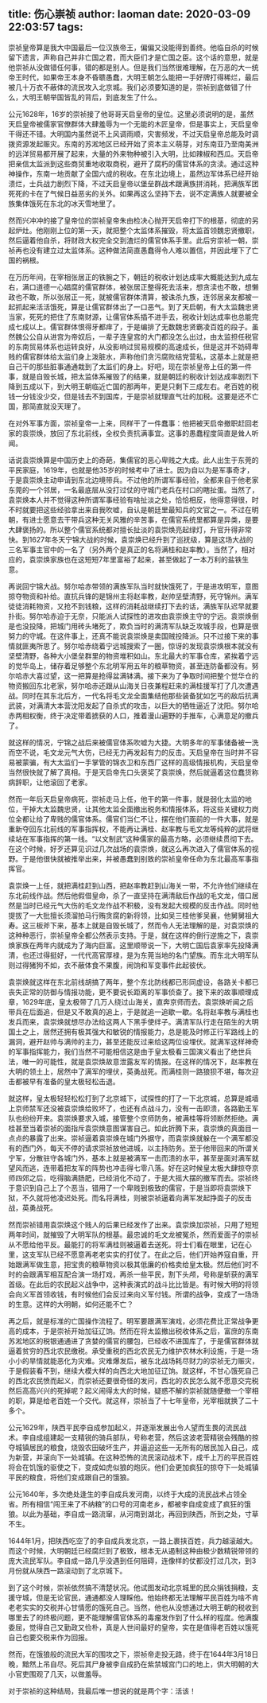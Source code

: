 title: 伤心崇祯
author: laoman
date: 2020-03-09 22:03:57
tags:
---
崇祯皇帝算是我大中国最后一位汉族帝王，偏偏又没能得到善终。他临自杀的时候留下遗言，声称自己并非亡国之君，而大臣们才是亡国之臣。这个话的意思，就是他崇祯从没做错任何事，错的都是别人。但是我们当然很难理解，在万恶的大一统帝王时代，如果帝王本身不昏聩愚蠢，大明王朝怎么能把一手好牌打得稀烂，最后被几十万衣不蔽体的流民攻入北京城。我们必须要知道的是，崇祯到底做错了什么，大明王朝举国皆乱的背后，到底发生了什么。

公元1628年，16岁的崇祯接了他哥哥天启皇帝的皇位。这里必须说明的是，虽然天启皇帝被儒家官僚群体大肆羞辱为一个无能的木匠皇帝，但是事实上，天启皇帝干得还不错。大明国内虽然说不上风调雨顺，灾害频发，不过天启皇帝总能及时调拨资源发起赈灾。东南的苏淞地区已经开始了资本主义萌芽，对东南亚乃至南美洲的远洋贸易都开展了起来，大量的外来物种被引入大明，比如辣椒和西瓜。天启帝把亲信太监派到这些商贸重地收取商税，避开了腐朽的儒官体系的贪渎。通过这种神操作，东南一地贡献了全国六成的税收。在东北边境上，虽然边军体系已经开始溃烂，士兵战力剧烈下降，不过天启皇帝以堡垒群战术跟满族拼消耗，把满族军团死死的卡在了气候日益恶劣的关外。如果再这么坚持下去，说不定满族人就要被全族集体饿死在东北的冰天雪地里了。

然而兴冲冲的接了皇帝位的崇祯皇帝朱由检决心抛开天启帝打下的根基，彻底的另起炉灶。他刚刚上位的第一天，就把整个太监体系摧毁，将太监首领魏忠贤撤职，然后逼着他自杀，将财政大权完全交到渣烂的儒官体系手里。此后穷崇祯一朝，崇祯再也没有建立过太监体系。这种做法简直愚蠢得令人难以置信，并因此埋下了亡国的祸根。




在万历年间，在宰相张居正的铁腕之下，朝廷的税收计划达成率大概能达到九成左右，满口道德一心娼腐的儒官群体，被张居正整得死去活来，想贪渎也不敢，想懒政也不敢，所以张居正一死，就被儒官群体清算，被诛杀九族，连邻居亲友都被一起抓起来活活饿死，算是让儒官群体出了一口恶气。到了天启朝，有大太监魏忠贤当家，死死的把住了东南财源，让儒官体系插不进手去，税收计划达成率也总能完成七成以上。儒官群体恨得牙都痒了，于是编排了无数魏忠贤霸凌百姓的段子。虽然魏公公自从进宫为帝奴后，一辈子连皇宫的大门都没怎么出过，由太监担任税官的东南贸易体系也运转良好，从没影响过贸易规模的高速成长，但是这并不妨碍卑贱的儒官群体给太监们身上泼脏水，声称他们贪污腐败结党营私，这基本上就是把自己干的那些脏事通通栽到了太监们的身上。好吧，现在崇祯皇帝上任的第一件事，就是自毁长城，把太监体系摧毁了的结果，就是朝廷的税收计划达成率剧烈下降到五成以下，到大明王朝临近亡国的那两年，更是只剩下三成左右。老百姓的税钱一分钱没少交，但是钱去不到国库，于是崇祯就理直气壮的加税。这要是还不亡国，那简直就没天理了。




在对外军事方面，崇祯皇帝一上来，同样干了一件蠢事：他把被天启帝撤职赶回老家的袁崇焕，放回了东北前线，全权负责抗满事宜。这事的愚蠢程度简直是耸人听闻。

话说袁崇焕算是中国历史上的奇葩，集儒官的恶心卑贱之大成。此人出生于东莞的平民家庭，1619年，也就是他35岁的时候考中了进士。因为自以为是军事奇才，于是袁崇焕主动申请到东北边境带兵。不过他的所谓军事经验，全都来自于他老家东莞的一个邻居，一名最底层从没打过仗的守城门老兵在村口的瞎扯蛋。当然了，袁崇焕本人并不觉得这种所谓军事经验有啥扯淡之处，恰恰相反，他得意得很，时不时就要把这些经验拿出来自我吹嘘，自认是朝廷里最知兵的文官之一。不过在明朝，有进士愿意去干带兵这种无关风雅的辛苦事，在儒官系统里都算是异类，是要大肆褒扬的。所以整个儒官系统都对擅长扯淡的袁崇焕亮起绿灯，升官升得非常快。到1627年冬天宁锦大战的时候，袁崇焕已经升到了巡抚级，算是这场大战的三名军事主官中的一名了（另外两个是真正的名将满桂和赵率教）。当然了，相对应的，袁崇焕家族也在这短短7年里富裕了起来，甚至做起了一本万利的盐铁生意。

再说回宁锦大战。努尔哈赤带领的满族军队当时就快饿死了，于是进攻明军，意图掠夺物资和补给。直抗兵锋的是锦州主将赵率教，赵帅坚壁清野，死守锦州。满军徒徒消耗物资，又抢不到钱粮，这样的消耗战继续打下去的话，满族军队迟早就要扑街。努尔哈赤迫于无奈，只能派人试探性的进攻由袁崇焕主守的宁远。袁崇焕倒是也没投降，把城门用砖头堵死了，欺负当时的满清军队缺乏攻城手段，也算是很努力的守城。在这件事上，还真不能说袁崇焕是卖国贼投降派。只不过接下来的事情就匪夷所思了。努尔哈赤绕着宁远城搜索了一圈，惊讶的发现袁崇焕根本就没有坚壁清野，各种大小堡垒群里的物资堆积如山。东北最大的军事仓库，紧挨着宁远的觉华岛上，储存着足够整个东北明军用五年的粮草物资，甚至连防备都没有。努尔哈赤大喜过望，这一把算是抢得盆满钵满。接下来为了争取时间把整个觉华仓的物资搬回东北老家，努尔哈赤还跟从山海关日夜兼程赶来的满桂援军打了几次遭遇战。同时在其东北后方，一代名将毛文龙全面集结他那些装备犹如乞丐的敌后抗满武装，对满清大本营沈阳发起了自杀式的攻击，以巨大的牺牲逼近了沈阳。努尔哈赤两相权衡，终于决定带着掳获的人口，推着漫山遍野的手推车，心满意足的撤兵了。

就这样的情况，宁锦之战后来被儒官体系吹嘘为大捷。大明多年的军事储备被一洗而空不说，毛文龙元气大伤，已经无力再发起有力的反击。天启皇帝在当时并不容易被蒙骗，有大太监们一手掌管的锦衣卫和东西厂这样的高级情报机构，天启皇帝当然很快就了解了真相。于是天启帝先口头褒奖了袁崇焕，然后就逼着这位蠢货称病辞职，让他滚回了老家。

然而一年后天启皇帝病死，崇祯走马上任，他干的第一件事，就是弱化太监的地位，干掉大太监魏忠贤，让其他太监全面撤出税务和情报体系，将这些关键权力岗位全都让给了卑贱的儒官体系。儒官们当仁不让，摆在他们面前的一件大事，就是重新夺回东北前线的军事指挥权，不能再让满桂、赵率教与毛文龙等纯粹的武将继续站在军事指挥的第一线。“以文制武”这种儒家的最高方略，必须继续贯彻下去。在这个时候，好歹还算见识过几次战场的袁崇焕，就这么再次进入了儒官体系的视野。于是他很快就被推举出来，并被愚蠢到别致的崇祯皇帝任命为东北最高军事指挥官。

袁崇焕一上任，就把满桂赶到山西，把赵率教赶到山海关一带，不允许他们继续在东北前线作战。然后他假借皇命，杀了一直坚持在满清敌后作战的毛文龙，借口居然是当时已经元气大伤的毛文龙作战不积极，没有发起大规模的反击作战。同时他提拔了一大批擅长须溜拍马行贿贪腐的新将领，比如吴三桂他爹吴襄，他舅舅祖大寿。这三板斧下来，基本上就是自毁长城了，然而令人无法理解的是，对袁崇焕的这种种恶行，崇祯皇帝全都公然表示支持。于是，就在这样的倒行逆施之下，袁崇焕家族在两年内就成为了海内巨富。这里顺带说一下，大明亡国后袁家率先投降满清，也还过得挺好，一代代高官厚禄，是为东莞当地的名门望族。而东北大明军队则过得猪狗不如，衣不蔽体食不果腹，闹饷和军变事件此起彼伏。

袁崇焕就这样在东北前线胡搞了两年，整个东北防线都已形同虚设，各路关卡都已丧失正常的防御与情报功能，更不要说长距离的军事侦查了。接下来的故事顺理成章，1629年底，皇太极带了几万人绕过山海关，直奔京师而去。袁崇焕听闻之后带兵在后面追，但是又不敢真的追上，于是就追一追歇一歇。名将赵率教与满桂也发兵而来，袁崇焕就想尽办法给这两人下黑手使绊子。满清军队行走在陌生的大明国土之上，居然还拥有极其强大和敏锐的情报能力，总是能及时修正行军路线上的漏洞，避开赵帅与满帅的主力，甚至还能反过来给这两位设埋伏。就满军这样神奇的军事指挥能力，我们当然不可能相信这是由于皇太极看三国演义看出了绝世兵法，唯一的可能性，就是袁崇焕故意泄露友军的情报。在这样的情况下，赵率教在大明的领土上，居然中了满军的埋伏，英勇战死。而满桂则一路狼狈不堪，每次迎击都被早有准备的皇太极轻松击退。

就这样，皇太极轻轻松松打到了北京城下，试探性的打了一下北京城，总算是城墙上京师禁军还没被袁崇焕给败坏了，也还有点战斗力，没有一击即溃，各路勤王军队也纷纷开来。袁崇焕要求入城，接管整个京师防务，被满桂等将领断然拒绝。满桂甚至当着崇祯的面指斥袁崇焕意图谋害自己。如此折腾下来，袁崇焕的真面目一点点的暴露了出来。崇祯逼着袁崇焕在城门外据守，而袁崇焕就躲在一个满军都没有的西门外，每天不停的请求崇祯放他进城，以主持防务。至于他带回来的所谓关宁军，分散驻守各城门外，基本上就是被满军一击而溃的水平，甚至是面对满军就望风而逃，连带着把友军的阵势也冲击得七零八落。好在这时候皇太极大肆掠夺京师四郊之后，吃得脑满肠肥，已经消化不动了，于是大摇大摆的撤军而去。崇祯终于意识到自己上了个恶当，错用了一个卑贱到极致的儒官，于是当即将袁崇焕下狱，不久就将他凌迟处死。而名将满桂，则被崇祯逼着向满军发起挣面子的反击战，英勇战死。

然而崇祯错用袁崇焕这个贱人的后果已经发作了出来。袁崇焕加崇祯，只用了短短两年时间，就摧毁了大明军队的根基。最忠诚的毛文龙被冤杀，然而爱面子的崇祯从不愿给他平反。最能打的将军满桂则被逼着去送死。将士们看在眼里，记在心里，这支军队已经不愿意再老老实实的打仗了。在此之后，他们开始养寇自重，开始跟满军做生意，把宝贵的粮草物资以极其低廉的价格卖给皇太极。然后他们时不时的会跟满军相互配合演一场打戏，再杀一些平民，割下头颅，号称是斩获的满军首级。在此后的农民起义战争中，这种表演式的战斗比比皆是。有时候大明的将领会向义军首领收钱，有时候他们会反过来向义军付钱。所谓的战争，变成了一场场的生意。这样的大明朝，如何还能不亡？

再之后，就是标准的亡国操作流程了。明军要跟满军演戏，必须花费比正常战争更高的成本，于是崇祯开始加征辽饷。然而在将太监撤出税收体系之后，富庶的东南苏淞地区的税银通通进了贪婪的儒官的腰包，已经收不进国库了，于是儒官群体就逼着贫穷的西北农民缴税。承受重税的西北农民无力维护农林水利设施，于是一场小小的旱情就能恶化为灾难。灾难爆发后，被东北战场耗尽财力的崇祯无力赈灾，于是假装看不到，继续大模大样的向西北大地加征辽饷。就这样，不甘心饿死自己的西北农民愤而起义，而崇祯还要很奇怪的发问，西北的农民怎么就不愿意交完税然后高高兴兴的死掉呢？起义闹得太大的时候，疑惑不解的崇祯就随便撤一个宰相的职，算是给老百姓一个交代。就这样，崇祯当了十七年皇帝，光宰相就换了二十多个。

公元1629年，陕西平民李自成参加起义，并逐渐发展出令人望而生畏的流民战术。李自成组建起一支精锐的骑兵部队，号称老营，然后这波老营精锐会残酷的掠夺城镇居民的粮食，烧毁农田破坏生产，并逼迫这些一无所有的居民加入自己，成为新营，并滚向下一处城镇。在这种恐怖的流民滚动战术下，成千上万的平民百姓将会在饥饿的驱使之下，变成如虎似狼的炮灰。他们会更加疯狂的掠夺下一处城镇平民的粮食，将他们变成跟自己的饿狼。




公元1640年，多次绝处逢生的李自成兵发河南，以终于大成的流民战术占领全省。所有相信“闯王来了不纳粮”的口号的河南老乡，都被李自成变成了疯狂的饿狼。以此为基础，李自成一路流窜，从河南到湖北，再回到陕西，所到之处，寸草不生。

1644年1月，把陕西吃空了的李自成兵发北京，一路上裹挟百姓，兵力越滚越大。而这个时候，大明朝廷已经腐烂到了极致，根本无从遏制这种由极少数精锐带领的庞大流民军队。李自成一路几乎没遇到任何阻碍，连像样的仗都没打过几次，到3月份就从陕西一路滚动到了北京城下。

到了这个时候，崇祯依然搞不清楚状况。他试图发动北京城里的民众捐钱捐粮，支援守城，但是无论官民，通通都没人理睬他。他始终都无法理解平民百姓为啥不肯老老实实的交税并心甘情愿的饿死自己。当然，他也从没想通过大明王朝的税收到哪里去了的终极问题，更不能理解儒官体系的毒瘤发作到了什么样的程度。他满腹委屈，觉得自己又勤政又俭朴，真是人世间最好的皇帝，实在是值得老百姓以饿死自己也要交税来作为回报。




然而，在饿狼般的流民大军的围攻之下，崇祯帝走投无路，终于在1644年3月18日晚，黯然上吊自尽。死后其尸身被李自成扔在紫禁城宫门口的地上，供大明朝的大小官吏围观了几天，以做羞辱。

对于崇祯的这种结局，我最后唯一想说的就是两个字：活该！
